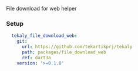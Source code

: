 File download for web helper
### Setup

```yaml
  tekaly_file_download_web:
    git:
      url: https://github.com/tekartikprj/tekaly
      path: packages/file_download_web
      ref: dart3a
    version: '>=0.1.0'
```